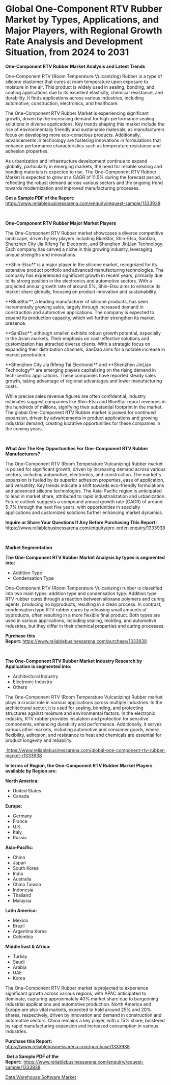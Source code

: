 <p><h1>Global One-Component RTV Rubber Market by Types, Applications, and Major Players, with Regional Growth Rate Analysis and Development Situation, from 2024 to 2031</h1></p><p><strong>One-Component RTV Rubber Market Analysis and Latest Trends</strong></p>
<p><p>One-Component RTV (Room Temperature Vulcanizing) Rubber is a type of silicone elastomer that cures at room temperature upon exposure to moisture in the air. This product is widely used in sealing, bonding, and coating applications due to its excellent elasticity, chemical resistance, and durability. It finds applications across various industries, including automotive, construction, electronics, and healthcare.</p><p>The One-Component RTV Rubber Market is experiencing significant growth, driven by the increasing demand for high-performance sealing solutions in diverse applications. Key trends shaping this market include the rise of environmentally friendly and sustainable materials, as manufacturers focus on developing more eco-conscious products. Additionally, advancements in technology are fostering innovations in formulations that enhance performance characteristics such as temperature resistance and adhesion properties.</p><p>As urbanization and infrastructure development continue to expand globally, particularly in emerging markets, the need for reliable sealing and bonding materials is expected to rise. The One-Component RTV Rubber Market is expected to grow at a CAGR of 11.5% during the forecast period, reflecting the robust demand across various sectors and the ongoing trend towards modernization and improved manufacturing processes.</p></p>
<p><strong>Get a Sample PDF of the Report:&nbsp;</strong> <a href="https://www.reliablebusinessarena.com/enquiry/request-sample/1333938?utm_campaign=1995&utm_medium=2&utm_source=Github&utm_content=ia&utm_term=27122024&utm_id=one-component-rtv-rubber">https://www.reliablebusinessarena.com/enquiry/request-sample/1333938</a></p>
<p>&nbsp;</p>
<p><strong>One-Component RTV Rubber Major Market Players</strong></p>
<p><p>The One-Component RTV Rubber market showcases a diverse competitive landscape, driven by key players including BlueStar, Shin-Etsu, SanDao, Shenzhen City Jia Rifeng Tai Electronic, and Shenzhen JinLian Technology. Each company has carved a niche in this growing industry, leveraging unique strengths and innovations.</p><p>**Shin-Etsu** is a major player in the silicone market, recognized for its extensive product portfolio and advanced manufacturing technologies. The company has experienced significant growth in recent years, primarily due to its strong position in the electronics and automotive sectors. With a projected annual growth rate of around 5%, Shin-Etsu aims to enhance its market share globally, focusing on product innovation and sustainability.</p><p>**BlueStar**, a leading manufacturer of silicone products, has seen incrementally growing sales, largely through increased demand in construction and automotive applications. The company is expected to expand its production capacity, which will further strengthen its market presence.</p><p>**SanDao**, although smaller, exhibits robust growth potential, especially in the Asian markets. Their emphasis on cost-effective solutions and customization has attracted diverse clients. With a strategic focus on expanding their distribution channels, SanDao aims for a notable increase in market penetration.</p><p>**Shenzhen City Jia Rifeng Tai Electronic** and **Shenzhen JinLian Technology** are emerging players capitalizing on the rising demand in tech-centric applications. These companies have reported steady sales growth, taking advantage of regional advantages and lower manufacturing costs.</p><p>While precise sales revenue figures are often confidential, industry estimates suggest companies like Shin-Etsu and BlueStar report revenues in the hundreds of millions, signifying their substantial footprint in the market. The global One-Component RTV Rubber market is poised for continued expansion, driven by advancements in product applications and growing industrial demand, creating lucrative opportunities for these companies in the coming years.</p></p>
<p>&nbsp;</p>
<p><strong>What Are The Key Opportunities For One-Component RTV Rubber Manufacturers?</strong></p>
<p><p>The One-Component RTV (Room Temperature Vulcanizing) Rubber market is poised for significant growth, driven by increasing demand across various sectors, including automotive, electronics, and construction. The market's expansion is fueled by its superior adhesion properties, ease of application, and versatility. Key trends indicate a shift towards eco-friendly formulations and advanced silicone technologies. The Asia-Pacific region is anticipated to lead in market share, attributed to rapid industrialization and urbanization. Future outlook suggests a compound annual growth rate (CAGR) of around 5-7% through the next five years, with opportunities in specialty applications and customized solutions further enhancing market dynamics.</p></p>
<p><strong>Inquire or Share Your Questions If Any Before Purchasing This Report:</strong> <a href="https://www.reliablebusinessarena.com/enquiry/pre-order-enquiry/1333938?utm_campaign=1995&utm_medium=2&utm_source=Github&utm_content=ia&utm_term=27122024&utm_id=one-component-rtv-rubber">https://www.reliablebusinessarena.com/enquiry/pre-order-enquiry/1333938</a></p>
<p>&nbsp;</p>
<p><strong>Market Segmentation</strong></p>
<p><strong>The One-Component RTV Rubber Market Analysis by types is segmented into:</strong></p>
<p><ul><li>Addition Type</li><li>Condensation Type</li></ul></p>
<p><p>One-Component RTV (Room Temperature Vulcanizing) rubber is classified into two main types: addition type and condensation type. Addition type RTV rubber cures through a reaction between siloxane polymers and curing agents, producing no byproducts, resulting in a clean process. In contrast, condensation type RTV rubber cures by releasing small amounts of byproducts, often resulting in a more flexible final product. Both types are used in various applications, including sealing, molding, and automotive industries, but they differ in their chemical properties and curing processes.</p></p>
<p><strong>Purchase this Report:&nbsp;</strong><a href="https://www.reliablebusinessarena.com/purchase/1333938?utm_campaign=1995&utm_medium=2&utm_source=Github&utm_content=ia&utm_term=27122024&utm_id=one-component-rtv-rubber">https://www.reliablebusinessarena.com/purchase/1333938</a></p>
<p>&nbsp;</p>
<p><strong>The One-Component RTV Rubber Market Industry Research by Application is segmented into:</strong></p>
<p><ul><li>Architectural Industry</li><li>Electronic Industry</li><li>Others</li></ul></p>
<p><p>The One-Component RTV (Room Temperature Vulcanizing) Rubber market plays a crucial role in various applications across multiple industries. In the architectural sector, it is used for sealing, bonding, and protecting structures against moisture and environmental factors. In the electronic industry, RTV rubber provides insulation and protection for sensitive components, enhancing durability and performance. Additionally, it serves various other markets, including automotive and consumer goods, where flexibility, adhesion, and resistance to heat and chemicals are essential for product longevity and reliability.</p></p>
<p><a href="https://www.reliablebusinessarena.com/global-one-component-rtv-rubber-market-r1333938?utm_campaign=1995&utm_medium=2&utm_source=Github&utm_content=ia&utm_term=27122024&utm_id=one-component-rtv-rubber">&nbsp;https://www.reliablebusinessarena.com/global-one-component-rtv-rubber-market-r1333938</a></p>
<p><strong>In terms of Region, the One-Component RTV Rubber Market Players available by Region are:</strong></p>
<p>
    <p> <strong> North America: </strong>
        <ul>
            <li>United States</li>
            <li>Canada</li>
        </ul>
        </p> 
    <p> <strong> Europe: </strong>
        <ul>
            <li>Germany</li>
            <li>France</li>
            <li>U.K.</li>
            <li>Italy</li>
            <li>Russia</li>
        </ul>
        </p> 
    <p> <strong> Asia-Pacific: </strong>
        <ul>
            <li>China</li>
            <li>Japan</li>
            <li>South Korea</li>
            <li>India</li>
            <li>Australia</li>
            <li>China Taiwan</li>
            <li>Indonesia</li>
            <li>Thailand</li>
            <li>Malaysia</li>
        </ul>
        </p> 
    <p> <strong> Latin America: </strong>
        <ul>
            <li>Mexico</li>
            <li>Brazil</li>
            <li>Argentina Korea</li>
            <li>Colombia</li>
        </ul>
        </p> 
    <p> <strong> Middle East & Africa: </strong>
        <ul>
            <li>Turkey</li>
            <li>Saudi</li>
            <li>Arabia</li>
            <li>UAE</li>
            <li>Korea</li>
        </ul>
    </p>
    </p>
<p><p>The One-Component RTV Rubber market is projected to experience significant growth across various regions, with APAC anticipated to dominate, capturing approximately 40% market share due to burgeoning industrial applications and automotive production. North America and Europe are also vital markets, expected to hold around 25% and 20% shares, respectively, driven by innovation and demand in construction and automotive sectors. China remains a key player, with a 15% share, bolstered by rapid manufacturing expansion and increased consumption in various industries.</p></p>
<p><strong>Purchase this Report: </strong><a href="https://www.reliablebusinessarena.com/purchase/1333938?utm_campaign=1995&utm_medium=2&utm_source=Github&utm_content=ia&utm_term=27122024&utm_id=one-component-rtv-rubber">https://www.reliablebusinessarena.com/purchase/1333938</a></p>
<p>&nbsp;<strong>Get a Sample PDF of the Report:&nbsp;&nbsp;</strong><a href="https://www.reliablebusinessarena.com/enquiry/request-sample/1333938?utm_campaign=1995&utm_medium=2&utm_source=Github&utm_content=ia&utm_term=27122024&utm_id=one-component-rtv-rubber">https://www.reliablebusinessarena.com/enquiry/request-sample/1333938</a></p>
<p><strong></strong></p>
<p><p><a href="https://github.com/irfadac/Market-Research-Report-List-5/blob/main/data-warehouse-software-market.md?utm_campaign=1995&utm_medium=2&utm_source=Github&utm_content=ia&utm_term=27122024&utm_id=one-component-rtv-rubber">Data Warehouse Software Market</a></p></p>